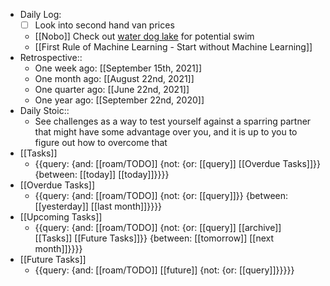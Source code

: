 - Daily Log:
    - [ ] Look into second hand van prices
    - [[Nobo]] Check out [water dog lake](https://goo.gl/maps/xb281pVtW3rExANH9) for potential swim
    - [[First Rule of Machine Learning - Start without Machine Learning]]
- Retrospective::
    - One week ago: [[September 15th, 2021]] 
    - One month ago: [[August 22nd, 2021]]
    - One quarter ago: [[June 22nd, 2021]]
    - One year ago: [[September 22nd, 2020]]
- Daily Stoic::
    - See challenges as a way to test yourself against a sparring partner that might have some advantage over you, and it is up to you to figure out how to overcome that
- [[Tasks]]
    - {{query: {and: [[roam/TODO]] {not: {or: [[query]] [[Overdue Tasks]]}} {between: [[today]] [[today]]}}}}
- [[Overdue Tasks]]
    - {{query: {and: [[roam/TODO]] {not: {or: [[query]]}} {between: [[yesterday]] [[last month]]}}}}
- [[Upcoming Tasks]]
    - {{query: {and: [[roam/TODO]] {not: {or: [[query]] [[archive]] [[Tasks]] [[Future Tasks]]}} {between: [[tomorrow]] [[next month]]}}}}
- [[Future Tasks]]
    - {{query: {and: [[roam/TODO]] [[future]] {not: {or: [[query]]}}}}}
